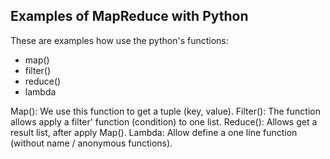 Examples of MapReduce with Python
---------------------------------

These are examples how use the python's functions:

- map()
- filter()
- reduce()
- lambda

Map(): We use this function to get a tuple (key, value).
Filter(): The function allows apply a filter' function (condition) to one list.
Reduce(): Allows get a result list, after apply Map().
Lambda: Allow define a one line function (without name / anonymous functions).
